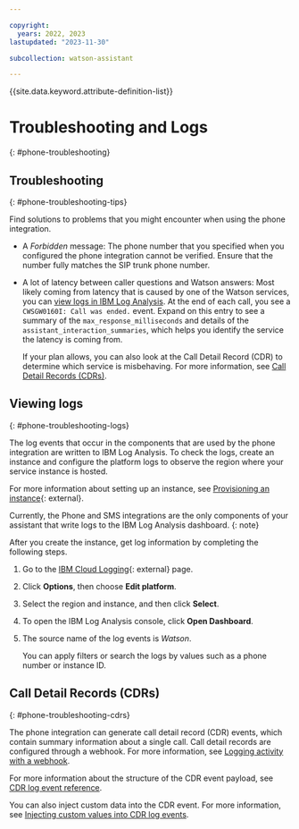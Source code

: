 ```yaml
---

copyright:
  years: 2022, 2023
lastupdated: "2023-11-30"

subcollection: watson-assistant

---
```


{{site.data.keyword.attribute-definition-list}}


# Troubleshooting and Logs
{: #phone-troubleshooting}



## Troubleshooting
{: #phone-troubleshooting-tips}

Find solutions to problems that you might encounter when using the phone integration.

- A *Forbidden* message: The phone number that you specified when you configured the phone integration cannot be verified. Ensure that the number fully matches the SIP trunk phone number.

- A lot of latency between caller questions and Watson answers: Most likely coming from latency that is caused by one of the Watson services, you can [view logs in IBM Log Analysis](#phone-troubleshooting-logs). At the end of each call, you see a `CWSGW0160I: Call was ended.` event. Expand on this entry to see a summary of the `max_response_milliseconds` and details of the `assistant_interaction_summaries`, which helps you identify the service the latency is coming from.

  If your plan allows, you can also look at the Call Detail Record (CDR) to determine which service is misbehaving. For more information, see [Call Detail Records (CDRs)](#phone-troubleshooting-cdrs).

## Viewing logs
{: #phone-troubleshooting-logs}

The log events that occur in the components that are used by the phone integration are written to IBM Log Analysis. To check the logs, create an instance and configure the platform logs to observe the region where your service instance is hosted.

For more information about setting up an instance, see [Provisioning an instance](/docs/log-analysis?topic=log-analysis-provision){: external}.

Currently, the Phone and SMS integrations are the only components of your assistant that write logs to the IBM Log Analysis dashboard.
{: note}

After you create the instance, get log information by completing the following steps.

1.  Go to the [IBM Cloud Logging](/observe/logging){: external} page.
1.  Click **Options**, then choose **Edit platform**.
1.  Select the region and instance, and then click **Select**.
1.  To open the IBM Log Analysis console, click **Open Dashboard**.
1.  The source name of the log events is *Watson*.

    You can apply filters or search the logs by values such as a phone number or instance ID.

## Call Detail Records (CDRs)
{: #phone-troubleshooting-cdrs}

The phone integration can generate call detail record (CDR) events, which contain summary information about a single call. Call detail records are configured through a webhook. For more information, see [Logging activity with a webhook](/docs/watson-assistant?topic=watson-assistant-webhook-log#webhook-log).

For more information about the structure of the CDR event payload, see [CDR log event reference](/docs/watson-assistant?topic=watson-assistant-cdr-log-reference).

You can also inject custom data into the CDR event. For more information, see [Injecting custom values into CDR log events](/docs/watson-assistant?topic=watson-assistant-phone-actions#phone-actions-cdr-custom-data).

